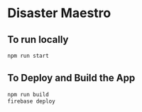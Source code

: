 # Disaster Maestro 


## To run locally

```bash
npm run start
```

## To Deploy and Build the App
```bash
npm run build 
firebase deploy
```

